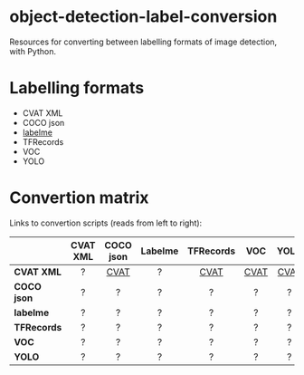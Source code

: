 # object-detection-label-conversion

Resources for converting between labelling formats of image detection, with Python.

# Labelling formats

* CVAT XML
* COCO json
* [labelme](https://github.com/wkentaro/labelme)
* TFRecords
* VOC
* YOLO

# Convertion matrix

Links to convertion scripts (reads from left to right):

|               | CVAT XML | COCO json | Labelme | TFRecords | VOC | YOLO | 
| ------------- |:--------:|:-------:|:-------:|:---------:|:---:|:----:|
| **CVAT XML**  | ? | [CVAT](2) | ? | [CVAT](1) | [CVAT](3) | [CVAT](4) |
| **COCO json** | ? | ? | ? | ? | ? | ? |
| **labelme**   | ? | ? | ? | ? | ? | ? |
| **TFRecords** | ? | ? | ? | ? | ? | ? |
| **VOC**       | ? | ? | ? | ? | ? | ? |
| **YOLO**      | ? | ? | ? | ? | ? | ? |

[//]: <> (CVAT package)
  [1]: https://github.com/opencv/cvat/blob/master/utils/tfrecords/converter.md
  [2]: https://github.com/opencv/cvat/blob/master/utils/coco/converter.md
  [3]: https://github.com/opencv/cvat/blob/master/utils/voc/converter.md
  [4]: https://github.com/opencv/cvat/blob/master/utils/yolo/converter.md
